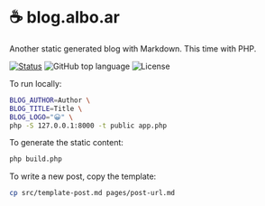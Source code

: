 # ☕ blog.albo.ar

Another static generated blog with Markdown. This time with PHP.

[![Status](https://github.com/4lb0/blog/actions/workflows/build.yml/badge.svg)](https://github.com/4lb0/blog/actions/workflows/build.yml)
![GitHub top language](https://img.shields.io/github/languages/top/4lb0/blog)
![License](https://img.shields.io/github/license/4lb0/blog)

To run locally:

```bash
BLOG_AUTHOR=Author \
BLOG_TITLE=Title \
BLOG_LOGO="😀" \
php -S 127.0.0.1:8000 -t public app.php
```

To generate the static content:

```bash
php build.php
```

To write a new post, copy the template:

```bash
cp src/template-post.md pages/post-url.md
```
